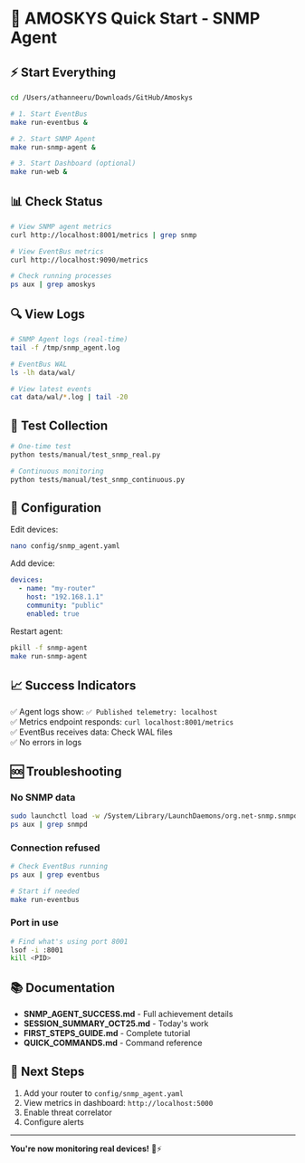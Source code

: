 # 🚀 AMOSKYS Quick Start - SNMP Agent

## ⚡ Start Everything

```bash
cd /Users/athanneeru/Downloads/GitHub/Amoskys

# 1. Start EventBus
make run-eventbus &

# 2. Start SNMP Agent  
make run-snmp-agent &

# 3. Start Dashboard (optional)
make run-web &
```

## 📊 Check Status

```bash
# View SNMP agent metrics
curl http://localhost:8001/metrics | grep snmp

# View EventBus metrics  
curl http://localhost:9090/metrics

# Check running processes
ps aux | grep amoskys
```

## 🔍 View Logs

```bash
# SNMP Agent logs (real-time)
tail -f /tmp/snmp_agent.log

# EventBus WAL
ls -lh data/wal/

# View latest events
cat data/wal/*.log | tail -20
```

## 🎯 Test Collection

```bash
# One-time test
python tests/manual/test_snmp_real.py

# Continuous monitoring
python tests/manual/test_snmp_continuous.py
```

## 🔧 Configuration

Edit devices:
```bash
nano config/snmp_agent.yaml
```

Add device:
```yaml
devices:
  - name: "my-router"
    host: "192.168.1.1"
    community: "public"
    enabled: true
```

Restart agent:
```bash
pkill -f snmp-agent
make run-snmp-agent
```

## 📈 Success Indicators

✅ Agent logs show: `✅ Published telemetry: localhost`  
✅ Metrics endpoint responds: `curl localhost:8001/metrics`  
✅ EventBus receives data: Check WAL files  
✅ No errors in logs

## 🆘 Troubleshooting

### No SNMP data
```bash
sudo launchctl load -w /System/Library/LaunchDaemons/org.net-snmp.snmpd.plist
ps aux | grep snmpd
```

### Connection refused
```bash
# Check EventBus running
ps aux | grep eventbus

# Start if needed
make run-eventbus
```

### Port in use
```bash
# Find what's using port 8001
lsof -i :8001
kill <PID>
```

## 📚 Documentation

- **SNMP_AGENT_SUCCESS.md** - Full achievement details
- **SESSION_SUMMARY_OCT25.md** - Today's work
- **FIRST_STEPS_GUIDE.md** - Complete tutorial
- **QUICK_COMMANDS.md** - Command reference

## 🎯 Next Steps

1. Add your router to `config/snmp_agent.yaml`
2. View metrics in dashboard: `http://localhost:5000`
3. Enable threat correlator
4. Configure alerts

---

**You're now monitoring real devices!** 🧠⚡
